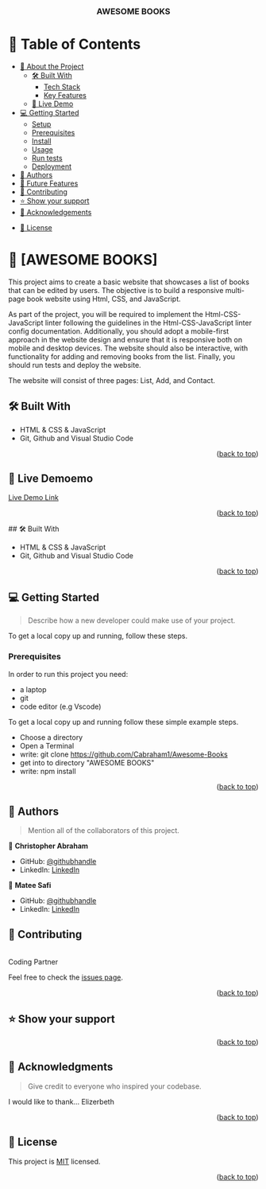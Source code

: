 <a name="readme-top"></a>

<div align="center">
  <br/>

  <h3><b>AWESOME BOOKS</b></h3>

</div>

<!-- TABLE OF CONTENTS -->

# 📗 Table of Contents

- [📖 About the Project](#about-project)
  - [🛠 Built With](#built-with)
    - [Tech Stack](#tech-stack)
    - [Key Features](#key-features)
  - [🚀 Live Demo](#live-demo)
- [💻 Getting Started](#getting-started)
  - [Setup](#setup)
  - [Prerequisites](#prerequisites)
  - [Install](#install)
  - [Usage](#usage)
  - [Run tests](#run-tests)
  - [Deployment](#triangular_flag_on_post-deployment)
- [👥 Authors](#authors)
- [🔭 Future Features](#future-features)
- [🤝 Contributing](#contributing)
- [⭐️ Show your support](#support)
- [🙏 Acknowledgements](#acknowledgements)
<!-- - [❓ FAQ (OPTIONAL)](#faq) -->
- [📝 License](#license)
<!-- PROJECT DESCRIPTION -->

# 📖 [AWESOME BOOKS] <a name="about-project"></a>

This project aims to create a basic website that showcases a list of books that can be edited by users. The objective is to build a responsive multi-page book website using Html, CSS, and JavaScript.

As part of the project, you will be required to implement the Html-CSS-JavaScript linter following the guidelines in the Html-CSS-JavaScript linter config documentation. Additionally, you should adopt a mobile-first approach in the website design and ensure that it is responsive both on mobile and desktop devices. The website should also be interactive, with functionality for adding and removing books from the list. Finally, you should run tests and deploy the website.

The website will consist of three pages: List, Add, and Contact.

## 🛠 Built With <a name="built-with"></a>

- HTML & CSS & JavaScript
- Git, Github and Visual Studio Code

<p align="right">(<a href="#readme-top">back to top</a>)</p>

## 🚀 Live Demoemo <a name="#live-demo"></a>

[Live Demo Link](https:// )

<p align="right">(<a href="#readme-top">back to top</a>)</p>
## 🛠 Built With <a name="built-with"></a>

- HTML & CSS & JavaScript
- Git, Github and Visual Studio Code

<p align="right">(<a href="#readme-top">back to top</a>)</p>

<!-- GETTING STARTED -->

## 💻 Getting Started <a name="getting-started"></a>

> Describe how a new developer could make use of your project.

To get a local copy up and running, follow these steps.

### Prerequisites

In order to run this project you need:
 - a laptop
 - git
 - code editor (e.g Vscode)

To get a local copy up and running follow these simple example steps.

- Choose a directory
- Open a Terminal
- write: git clone https://github.com/Cabraham1/Awesome-Books
- get into to directory "AWESOME BOOKS"
- write: npm install

<p align="right">(<a href="#readme-top">back to top</a>)</p>

<!-- AUTHORS -->

## 👥 Authors <a name="authors"></a>

> Mention all of the collaborators of this project.

👤 **Christopher Abraham**

- GitHub: [@githubhandle](https://github.com/cabraham1)
- LinkedIn: [LinkedIn](https://www.linkedin.com/in/abrahamchristopher)

👤 **Matee Safi**

- GitHub: [@githubhandle](https://github.com/matee-safi)
- LinkedIn: [LinkedIn](https://www.linkedin.com)

<!-- CONTRIBUTING -->

## 🤝 Contributing <a name="contributor"></a>


<br> Coding Partner<br>

Feel free to check the [issues page](https://github.com/Cabraham1/Awesome-Books/issues).

<p align="right">(<a href="#readme-top">back to top</a>)</p>

<!-- SUPPORT -->

## ⭐️ Show your support <a name="support"></a>

<p align="right">(<a href="#readme-top">back to top</a>)</p>

<!-- ACKNOWLEDGEMENTS -->

## 🙏 Acknowledgments <a name="acknowledgements"></a>

> Give credit to everyone who inspired your codebase.

I would like to thank...
Elizerbeth


<p align="right">(<a href="#readme-top">back to top</a>)</p>

<!-- LICENSE -->

## 📝 License <a name="license"></a>

This project is [MIT](./MIT.md) licensed.

<p align="right">(<a href="#readme-top">back to top</a>)</p>
